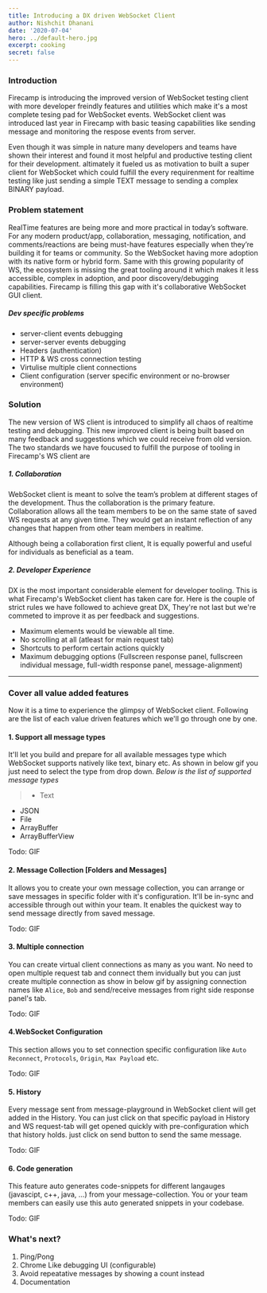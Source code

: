 ```yaml
---
title: Introducing a DX driven WebSocket Client
author: Nishchit Dhanani
date: '2020-07-04'
hero: ../default-hero.jpg
excerpt: cooking
secret: false
---
```


### Introduction
Firecamp is introducing the improved version of WebSocket testing client with more developer freindly features and utilities which make it's a most complete tesing pad for WebSocket events. WebSocket client was introduced last year in Firecamp with basic teasing capabilities like sending message and monitoring the respose events from server. 

Even though it was simple in nature many developers and teams have shown their interest and found it most helpful and productive testing client for their development. altimately it fueled us as motivation to built a super client for WebSocket which could fulfill the every requirenment for realtime testing like just sending a simple TEXT message to sending a complex BINARY payload.

### Problem statement
RealTime features are being more and more practical in today’s software. For any modern product/app, collaboration, messaging, notification, and comments/reactions are being must-have features especially when they’re building it for teams or community. So the WebSocket having more adoption with its native form or hybrid form. Same with this growing popularity of WS, the ecosystem is missing the great tooling around it which makes it less accessible, complex in adoption, and poor discovery/debugging capabilities. Firecamp is filling this gap with it's collaborative WebSocket GUI client.
##### Dev specific problems
- server-client events debugging
- server-server events debugging
- Headers (authentication)
- HTTP & WS cross connection testing
- Virtulise multiple client connections
- Client configuration (server specific environment or no-browser environment)

### Solution
The new version of WS client is introduced to simplify all chaos of realtime testing and debugging. This new improved client is being built based on many feedback and suggestions which we could receive from old version. The two standards we have foucused to fulfill the purpose of tooling in Firecamp's WS client are 

##### 1. Collaboration
WebSocket client is meant to solve the team’s problem at different stages of the development. Thus the collaboration is the primary feature. Collaboration allows all the team members to be on the same state of saved WS requests at any given time. They would get an instant reflection of any changes that happen from other team members in realtime.

Although being a collaboration first client, It is equally powerful and useful for individuals as beneficial as a team.

##### 2. Developer Experience
DX is the most important considerable element for developer tooling. This is what Firecamp's WebSocket client has taken  care for. Here is the couple of strict rules we have followed to achieve great DX, They're not last but we're commeted to improve it as per feedback and suggestions.
  - Maximum elements would be viewable all time.
  - No scrolling at all (atleast for main request tab)
  - Shortcuts to perform certain actions quickly
  - Maximum debugging options (Fullscreen response panel, fullscreen individual message, full-width response panel, message-alignment)

---
### Cover all value added features
Now it is a time to experience the glimpsy of WebSocket client. Following are the list of each value driven features which we'll go through one by one.
#### 1. Support all message types
It'll let you build and prepare for all available messages type which WebSocket supports natively like text, binary etc. As shown in below gif you just need to select the type from drop down. *Below is the list of supported message types*

>- Text 
- JSON
- File
- ArrayBuffer
- ArrayBufferView

Todo: GIF

#### 2. Message Collection [Folders and Messages]
It allows you to create your own message collection, you can arrange or save messages in specific folder with it's configuration. 
It'll be in-sync and accessible through out within your team. It enables the quickest way to send message directly from saved message.

Todo: GIF

#### 3. Multiple connection
You can create virtual client connections as many as you want. No need to open multiple request tab and connect them invidually but you can just create multiple connection as show in below gif by assigning connection names like `Alice`, `Bob` and send/receive messages from right side response panel's tab.

Todo: GIF

#### 4.WebSocket Configuration
This section allows you to set connection specific configuration like `Auto Reconnect`, `Protocols`, `Origin`, `Max Payload` etc. 

Todo: GIF

#### 5. History
Every message sent from message-playground in WebSocket client will get added in the History. You can just click on that specific payload in History and WS request-tab will get opened quickly with pre-configuration which that history holds. just click on send button to send the same message.

Todo: GIF

#### 6. Code generation
This feature auto generates code-snippets for different langauges (javascipt, c++, java, ...) from your message-collection. You or your team members can easily use this auto generated snippets in your codebase.

Todo: GIF

### What's next?
1. Ping/Pong
2. Chrome Like debugging UI (configurable)
3. Avoid repeatative messages by showing a count instead
4. Documentation